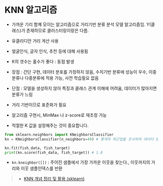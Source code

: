 # KNN 알고리즘

- 가까운 기리 함꼐 모이는 알고리즘으로 거리기반 분류 분석 모델 알고리즘임. Y(클래스)가 존재하므로 클러스터링이랑은 다름.
- 유클리디안 거리 게산 사용
- 얼굴인식, 글자 인식, 추천 등에 대해 사용됨
- K의 갯수는 홀수가 좋다 : 동점 발생

- 장점 :  간단 구현, 데이터 분포를 가정하지 않음, 수치기반 분류에 성능이 우수, 이중분류나 다중분류에 적용 가능, 사전 학습필요 없음
- 단점 : 모델을 생성하지 않아 특징과 클래스 관계 이해에 어려움, 데이터가 많아지면 분류가 느림

- 거리 기반이므로 표준화가 필요
- 알고리즘 구현시, MinMax 나 z-score로 재조정 가능

- 적절한 K 값을 설정해주는 것이 중요합니다.

```py
from sklearn.neighbors import KNeighborsClassifier 
kn = KNeighborsClassifier(n_neighbors=49) # 몇개의 최근접을 조사하여 데이터 분류를 할지 지정하는 옵션

kn.fit(fish_data, fish_target) 
print(kn.score(fish_data, fish_target)) # 1.0
```
- `kn.kneighbor([])` : 주어진 샘플에서 가장 가까운 이웃을 찾는다., 이웃까지의 거리와 이웃 샘플인덱스를 반환 

> - [KNN 개념 정리 및 활용 (sklearn)](https://ineed-coffee.github.io/posts/KNN/)